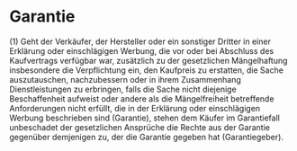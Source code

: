 # Garantie

(1) Geht der Verkäufer, der Hersteller oder ein sonstiger Dritter in einer Erklärung oder einschlägigen Werbung, die vor oder bei Abschluss des Kaufvertrags verfügbar war, zusätzlich zu der gesetzlichen Mängelhaftung insbesondere die Verpflichtung ein, den Kaufpreis zu erstatten, die Sache auszutauschen, nachzubessern oder in ihrem Zusammenhang Dienstleistungen zu erbringen, falls die Sache nicht diejenige Beschaffenheit aufweist oder andere als die Mängelfreiheit betreffende Anforderungen nicht erfüllt, die in der Erklärung oder einschlägigen Werbung beschrieben sind (Garantie), stehen dem Käufer im Garantiefall unbeschadet der gesetzlichen Ansprüche die Rechte aus der Garantie gegenüber demjenigen zu, der die Garantie gegeben hat (Garantiegeber).